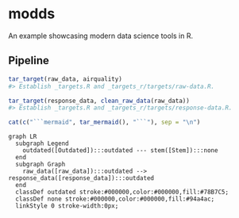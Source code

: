 
<!-- README.md is generated from README.Rmd. Please edit that file -->

# modds

<!-- badges: start -->
<!-- badges: end -->

An example showcasing modern data science tools in R.

## Pipeline

``` r
tar_target(raw_data, airquality)
#> Establish _targets.R and _targets_r/targets/raw-data.R.
```

``` r
tar_target(response_data, clean_raw_data(raw_data))
#> Establish _targets.R and _targets_r/targets/response-data.R.
```

``` r
cat(c("```mermaid", tar_mermaid(), "```"), sep = "\n")
```

``` mermaid
graph LR
  subgraph Legend
    outdated([Outdated]):::outdated --- stem([Stem]):::none
  end
  subgraph Graph
    raw_data([raw_data]):::outdated --> response_data([response_data]):::outdated
  end
  classDef outdated stroke:#000000,color:#000000,fill:#78B7C5;
  classDef none stroke:#000000,color:#000000,fill:#94a4ac;
  linkStyle 0 stroke-width:0px;
```
